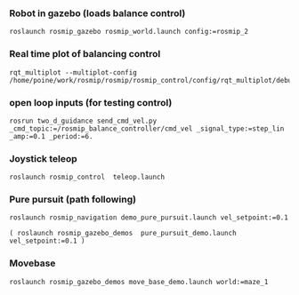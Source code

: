 
### Robot in gazebo (loads balance control)

    roslaunch rosmip_gazebo rosmip_world.launch config:=rosmip_2

### Real time plot of balancing control

    rqt_multiplot --multiplot-config /home/poine/work/rosmip/rosmip/rosmip_control/config/rqt_multiplot/debug_ctl.xml

### open loop inputs (for testing control)

    rosrun two_d_guidance send_cmd_vel.py _cmd_topic:=/rosmip_balance_controller/cmd_vel _signal_type:=step_lin _amp:=0.1 _period:=6.

### Joystick teleop

    roslaunch rosmip_control  teleop.launch


### Pure pursuit (path following)

    roslaunch rosmip_navigation demo_pure_pursuit.launch vel_setpoint:=0.1

    ( roslaunch rosmip_gazebo_demos  pure_pursuit_demo.launch vel_setpoint:=0.1 )


### Movebase

    roslaunch rosmip_gazebo_demos move_base_demo.launch world:=maze_1
   
